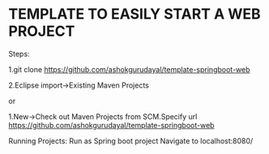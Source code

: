 # TEMPLATE TO EASILY START A WEB PROJECT

Steps:

1.git clone https://github.com/ashokgurudayal/template-springboot-web

2.Eclipse import->Existing Maven Projects

or

1.New->Check out Maven Projects from SCM.Specify url  https://github.com/ashokgurudayal/template-springboot-web

Running Projects:
Run as Spring boot project
Navigate to localhost:8080/

